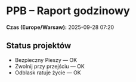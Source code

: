 # PPB – Raport godzinowy
**Czas (Europe/Warsaw):** 2025-09-28 07:20

## Status projektów
- Bezpieczny Pieszy — OK
- Zwolnij przy przejściu — OK
- Odblask ratuje życie — OK

